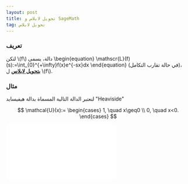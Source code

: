 ```yaml
---
layout: post
title: تحويل لابلاس و SageMath
tag: تحويل لابلاس
---
```


### تعريف

لتكن \\(f\\) دالة، يسمى
\begin{equation}
\mathscr{L}(f)(s):=\int_{0}^{+\infty}f(x)e^{-sx}dx
\end{equation}
 (في حالة تقارب التكامل)، 
**<u>بتحويل لابلاس</u>**  ل \\(f\\).

### مثال
لنعتبر  الدالة التالية المسماة بدالة هيفيسايد "Heaviside"

$$
\mathcal{U}(x):= \begin{cases}
1, \quad x\geq0 \\
0, \quad x<0.
\end{cases}
$$

![Book logo](/images/Heaviside.pdf)


<div class="sage">
  <script type="text/x-sage">
x,s = var("x,s")
f = 1
%display latex
laplace(f,x,s)
  </script>
</div>
